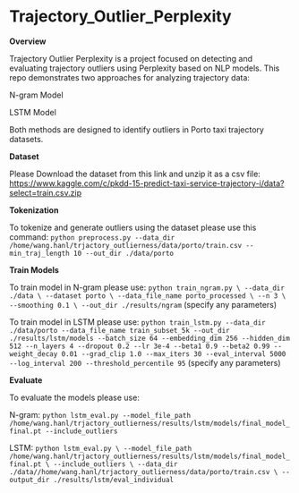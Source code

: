 # Trajectory_Outlier_Perplexity

**Overview**

Trajectory Outlier Perplexity is a project focused on detecting and evaluating trajectory outliers using Perplexity based on NLP models.
This repo demonstrates two approaches for analyzing trajectory data:

N-gram Model

LSTM Model

Both methods are designed to identify outliers in Porto taxi trajectory datasets.


**Dataset**

Please Download the dataset from this link and unzip it as a csv file: https://www.kaggle.com/c/pkdd-15-predict-taxi-service-trajectory-i/data?select=train.csv.zip


**Tokenization**

To tokenize and generate outliers using the dataset please use this command: `python preprocess.py --data_dir /home/wang.hanl/trjactory_outlierness/data/porto/train.csv --min_traj_length 10 --out_dir ./data/porto`


**Train Models**

To train model in N-gram please use: `python train_ngram.py \
   --data_dir ./data \
   --dataset porto \
   --data_file_name porto_processed \
   --n 3 \
   --smoothing 0.1 \
   --out_dir ./results/ngram` (specify any parameters)

To train model in LSTM please use: `python train_lstm.py --data_dir ./data/porto --data_file_name train_subset_5k --out_dir ./results/lstm/models --batch_size 64 --embedding_dim 256 --hidden_dim 512 --n_layers 4 --dropout 0.2 --lr 3e-4 --beta1 0.9 --beta2 0.99 --weight_decay 0.01 --grad_clip 1.0 --max_iters 30 --eval_interval 5000 --log_interval 200 --threshold_percentile 95` (specify any parameters)


**Evaluate**

To evaluate the models please use:

N-gram: `python lstm_eval.py --model_file_path /home/wang.hanl/trjactory_outlierness/results/lstm/models/final_model_final.pt --include_outliers`

LSTM: `python lstm_eval.py \
       --model_file_path /home/wang.hanl/trjactory_outlierness/results/lstm/models/final_model_final.pt \
       --include_outliers \
       --data_dir ./data//home/wang.hanl/trjactory_outlierness/data/porto/train.csv \
       --output_dir ./results/lstm/eval_individual`
